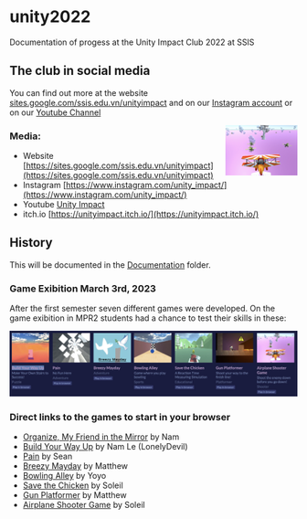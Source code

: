 # unity2022

Documentation of progess at the Unity Impact Club 2022 at SSIS

## The club in social media

You can find out more at the website [sites.google.com/ssis.edu.vn/unityimpact](https://sites.google.com/ssis.edu.vn/unityimpact) and on our [Instagram account](https://www.instagram.com/unity_impact/) or on our [Youtube Channel]()

<img src="Documentation/20220919_asg_itch.io.png" align="right" width="25%">

### Media:

- Website [https://sites.google.com/ssis.edu.vn/unityimpact](https://sites.google.com/ssis.edu.vn/unityimpact)
- Instagram [https://www.instagram.com/unity_impact/](https://www.instagram.com/unity_impact/)
- Youtube [Unity Impact](https://www.youtube.com/channel/UCYwXpmGJ3De0EM0Upb-92vg)
- itch.io [https://unityimpact.itch.io/](https://unityimpact.itch.io/)

## History

This will be documented in the [Documentation](Documentation) folder.

### Game Exibition March 3rd, 2023

After the first semester seven different games were developed. On the game exibition in MPR2 students had a chance to test their skills in these:

![Games March 2023](Documentation/2023-03-03_games.jpg)

### Direct links to the games to start in your browser

- [Organize, My Friend in the Mirror](https://unityimpact.itch.io/organize-my-friend-in-the-mirror) by Nam
- [Build Your Way Up](https://unityimpact.itch.io/build-your-way-up) by Nam Le (LonelyDevil)
- [Pain](https://unityimpact.itch.io/pain) by Sean
- [Breezy Mayday](https://unityimpact.itch.io/mayday) by Matthew
- [Bowling Alley](https://unityimpact.itch.io/bowling-alley) by Yoyo
- [Save the Chicken](https://unityimpact.itch.io/save-the-chicken) by Soleil
- [Gun Platformer](https://unityimpact.itch.io/gun-platformer-demo) by Matthew
- [Airplane Shooter Game](https://unityimpact.itch.io/airplane-shooter-game) by Soleil
